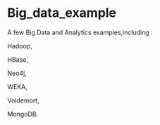 Big_data_example
================
A few Big Data  and Analytics examples,including :

Hadoop,

HBase,

Neo4j,

WEKA,

Voldemort,

MongoDB.
